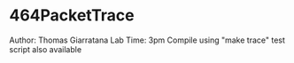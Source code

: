 # 464PacketTrace

Author: Thomas Giarratana
Lab Time: 3pm
Compile using "make trace"
test script also available